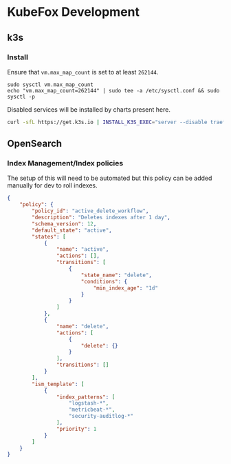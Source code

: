 # KubeFox Development

## k3s

### Install

Ensure that `vm.max_map_count` is set to at least `262144`.

```ssh
sudo sysctl vm.max_map_count
echo "vm.max_map_count=262144" | sudo tee -a /etc/sysctl.conf && sudo sysctl -p
```

Disabled services will be installed by charts present here.

```bash
curl -sfL https://get.k3s.io | INSTALL_K3S_EXEC="server --disable traefik --disable local-storage" sh -
```

## OpenSearch

### Index Management/Index policies

The setup of this will need to be automated but this policy can be added manually for dev to roll indexes.

```json
{
    "policy": {
        "policy_id": "active_delete_workflow",
        "description": "Deletes indexes after 1 day",
        "schema_version": 12,
        "default_state": "active",
        "states": [
            {
                "name": "active",
                "actions": [],
                "transitions": [
                    {
                        "state_name": "delete",
                        "conditions": {
                            "min_index_age": "1d"
                        }
                    }
                ]
            },
            {
                "name": "delete",
                "actions": [
                    {
                        "delete": {}
                    }
                ],
                "transitions": []
            }
        ],
        "ism_template": [
            {
                "index_patterns": [
                    "logstash-*",
                    "metricbeat-*",
                    "security-auditlog-*"
                ],
                "priority": 1
            }
        ]
    }
}
```
